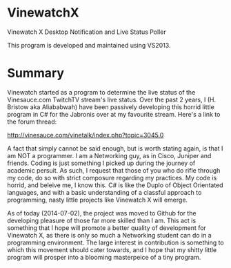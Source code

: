 VinewatchX
==========

Vinewatch X Desktop Notification and Live Status Poller

This program is developed and maintained using VS2013. 

Summary
=======

Vinewatch started as a program to determine the live status of the Vinesauce.com TwitchTV stream's live status. Over the past 2 years, I (H. Bristow aka Aliababwah) have been passively developing this horrid little program in C# for the Jabronis over at my favourite stream. Here's a link to the forum thread:

http://vinesauce.com/vinetalk/index.php?topic=3045.0

A fact that simply cannot be said enough, but is worth stating again, is that I am NOT a programmer. I am a Networking guy, as in Cisco, Juniper and friends. Coding is just something I picked up during the journey of academic persuit. As such, I request that those of you who do rifle through my code, do so with strict composure regarding my practices. My code is horrid, and beleive me, I know this. C# is like the Duplo of Object Orientated languages, and with a basic understanding of a classful approach to programming, nasty little projects like Vinewatch X will emerge.

As of today (2014-07-02), the project was moved to Github for the developing pleasure of those far more skilled than I am. This act is something that I hope will promote a better quality of development for Vinewatch X, as there is only so much a Networking student can do in a programming environment. The large interest in contribution is something to which this movement should cater towards, and I hope that my shitty little program will prosper into a blooming masterpeice of a tiny program.
